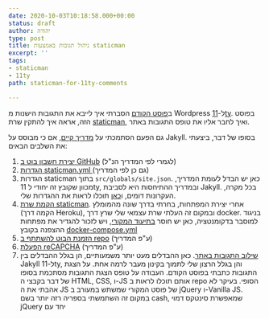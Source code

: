 ```yaml
---
date: 2020-10-03T10:18:58.000+00:00
status: draft
author: יהודה
type: post
title: ניהול תגובות באמצעות staticman
excerpt: ''
tags:
- staticman
- 11ty
path: staticman-for-11ty-comments

---
```

ב[פוסט הקודם](/blog/2020/08/11ty-howto-migrate/ "מוורדפרס ל-11ty") הסברתי איך לייבא את התגובות הישנות מ Wordpress ל-[11ty](https://www.11ty.dev/). בפוסט הזה, אראה איך להתקין שרת [staticman](https://staticman.net/), ואיך לחבר אליו את טופס התגובות באתר.

גם הפעם הסתמכתי על [מדריך קיים](https://travisdowns.github.io/blog/2020/02/05/now-with-comments.html "Adding Staticman Comments by Travis Downs"), אם כי מבוסס על Jakyll. בסופו של דבר, ביצעתי את השלבים הבאים:

1. [יצירת חשבון בוט ב GitHub](https://travisdowns.github.io/blog/2020/02/05/now-with-comments.html#set-up-github-bot-account) (לגמרי לפי המדריך הנ"ל)
2. [הגדרות staticman.yml ](https://travisdowns.github.io/blog/2020/02/05/now-with-comments.html#configuring-staticmanyml)(גם כן לפי המדריך)
3. הגדרות staticman בתוך `src/globals/site.json`. כאן יש הבדל לעומת המדריך, מכוון שקובץ זה יחודי ל 11ty, ובמדריך ההתיחסות היא לסביבת Jakyll. בכל מקרה, העקרונות דומים, ו[כאן](https://github.com/yehudab/11r/blob/master/src/includes/comments.njk "site.json") תוכלו לראות את ההגדרות שלי.
4. [הקמת שרת staticman](https://travisdowns.github.io/blog/2020/02/05/now-with-comments.html#set-up-the-api-bridge). אחרי יצירת המפתחות, בחרתי בדרך שונה מהמומלץ (הקמה דרך Heroku), ובמקום זה העלתי שרת עצמאי שלי שרץ דרך docker. בניגוד למוסבר בדקומנטציה, כאן יש חוסר [בתיעוד המקורי](https://github.com/eduardoboucas/staticman/blob/master/docs/docker.md), ויש לזכור להגדיר את מפתחות ההצפנה בקובץ [docker-compose.yml](https://github.com/eduardoboucas/staticman/blob/master/docker-compose.yml)
5. [הזמנת הבוט להשתתף ב repo](https://travisdowns.github.io/blog/2020/02/05/now-with-comments.html#invite-and-accept-bot-to-blog-repo "Invite and Accept Bot to Blog Repo") (ע"פ המדריך)
6. [הפעלת reCAPCHA](https://travisdowns.github.io/blog/2020/02/05/now-with-comments.html#enable-recaptcha "Enable reCAPTCHA") (ע"פ המדריך)
7. [שילוב התגובות באתר](https://travisdowns.github.io/blog/2020/02/05/now-with-comments.html#integrate-comments-into-site "Integrate Comments Into Site"). כאן ההבדלים מעט יותר משמעותיים, הן בגלל ההבדלים בין Jakyll ל-11ty, והן בגלל הרצון שלי לתמוך בקינון מעבר לרמה אחת. על הצגת התגובות כתבתי בפוסט הקודם. העבודה על טופס הצגת התגובות מסתכמת בסופו של דבר בקבצי ה HTML, CSS, ו-JS אותם תוכלו לראות ב repo הסופי. בעיקר לא אהבתי את ה JS של פוסט המקורי שמשתש במעורב ב jQuery ו-Vanilla JS. במקום זה השתמשתי בספריה רזה יותר בשם cash, שמאפשרת סינטקס דמוי jQuery יחד עם 